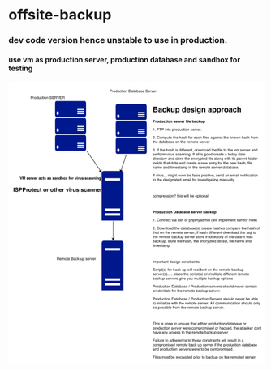# offsite-backup
### dev code version hence unstable to use in production.
#### use vm as production server, production database and sandbox for testing
![Alt text](design_concept.png?raw=true "OffSite Backup Design Concept")

